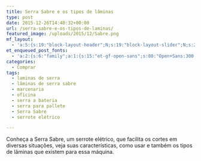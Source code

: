 ```yaml
---
title: Serra Sabre e os tipos de lâminas
type: post
date: 2015-12-26T14:40:32+00:00
url: /serra-sabre-e-os-tipos-de-laminas/
featured_image: /uploads/2015/12/Sabre.png
mf_layout:
  - 'a:5:{s:19:"block-layout-header";N;s:19:"block-layout-slider";N;s:22:"block-layout-structure";s:10:"full-width";s:25:"block-layout-left_sidebar";s:18:"users-page-sidebar";s:26:"block-layout-right_sidebar";s:18:"users-page-sidebar";}'
et_enqueued_post_fonts:
  - 'a:2:{s:6:"family";a:1:{s:15:"et-gf-open-sans";s:80:"Open+Sans:300,300italic,regular,italic,600,600italic,700,700italic,800,800italic";}s:6:"subset";a:2:{i:0;s:5:"latin";i:1;s:9:"latin-ext";}}'
categories:
  - Comprar
tags:
  - laminas de serra
  - lâminas de serra sabre
  - marcenaria
  - oficina
  - serra a bateria
  - serra para pallete
  - Serra Sabre
  - serrote elétrico

---
```

Conheça a Serra Sabre, um serrote elétrico, que facilita os cortes em diversas situações, veja suas características, como usar e também os tipos de lâminas que existem para essa máquina.